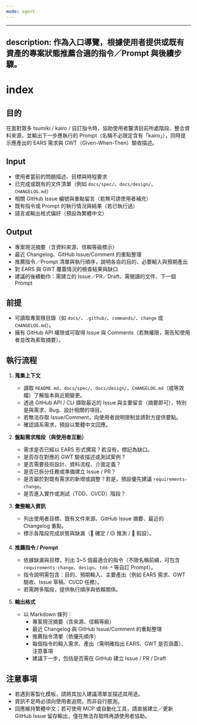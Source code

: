 ```yaml
---
mode: agent
---
```

---
description: 作為入口導覽，根據使用者提供或既有資產的專案狀態推薦合適的指令／Prompt 與後續步驟。
---

# index

## 目的

在面對眾多 tsumiki / kairo / 自訂指令時，協助使用者釐清目前所處階段、整合資料來源，並輸出下一步應執行的 Prompt（名稱不必限定含有「kairo」），同時提示應產出的 EARS 需求與 GWT（Given-When-Then）驗收描述。

## Input

- 使用者當前的問題描述、目標與時程要求
- 已完成或既有的文件清單（例如 `docs/spec/`、`docs/design/`、`CHANGELOG.md`）
- 相關 GitHub Issue 編號與重點留言（若無可請使用者補充）
- 既有指令或 Prompt 的執行情況與結果（若已執行過）
- 語言或輸出格式偏好（預設為繁體中文）

## Output

- 專案現況摘要（含資料來源、信賴等級標示）
- 最近 Changelog、GitHub Issue/Comment 的重點整理
- 推薦指令／Prompt 清單與執行順序，說明各自的目的、必要輸入與預期產出
- 對 EARS 與 GWT 覆蓋情況的檢查結果與缺口
- 建議的後續動作：需建立的 Issue／PR／Draft、需閱讀的文件、下一個 Prompt

## 前提

- 可讀取專案根目錄（如 `docs/`、`.github/`、`commands/`、`change` 或 `CHANGELOG.md`）。
- 擁有 GitHub API 權限或可取得 Issue 與 Comments（若無權限，需告知使用者並改為索取摘要）。

## 執行流程

1. **蒐集上下文**
   - 讀取 `README.md`、`docs/spec/`、`docs/design/`、`CHANGELOG.md`（或等效檔）了解版本與近期變更。
   - 透過 GitHub API / CLI 擷取最近的 Issue 與主要留言（摘要即可），特別是與需求、Bug、設計相關的項目。
   - 若無法存取 Issue/Comment，向使用者說明限制並請對方提供要點。
   - 確認語系需求，預設以繁體中文回應。

2. **盤點需求階段（與使用者互動）**
   - 需求是否已經以 EARS 形式撰寫？若沒有，標記為缺口。
   - 是否存在對應的 GWT 驗收描述或測試案例？
   - 是否需要技術設計、資料流程、介面定義？
   - 是否已拆分任務或準備建立 Issue / PR？
   - 是否屬於對既有需求的新增或調整？若是，預設優先建議 `requirements-change`。
   - 是否進入實作或測試（TDD、CI/CD）階段？

3. **彙整輸入資訊**
   - 列出使用者目標、既有文件來源、GitHub Issue 摘要、最近的 Changelog 重點。
   - 標示各階段完成狀態與缺漏（🔵 確定 / 🟡 推測 / 🔴 假設）。

4. **推薦指令 / Prompt**
   - 依據缺漏與目標，列出 3~5 個最適合的指令（不限名稱前綴，可包含 `requirements-change`、`design`、`tdd-*` 等自訂 Prompt）。
   - 指令說明需包含：目的、預期輸入、主要產出（例如 EARS 需求、GWT 驗收、Issue 草稿、CI/CD 任務）。
   - 若需跨多階段，提供執行順序與依賴關係。

5. **輸出格式**
   - 以 Markdown 條列：
     - 專案現況摘要（含來源、信賴等級）
     - 最近 Changelog 與 GitHub Issue/Comment 的重點整理
     - 推薦指令清單（依優先順序）
     - 每個指令的輸入需求、產出（需明確指出 EARS、GWT 是否涵蓋）、注意事項
     - 建議下一步，包括是否需在 GitHub 建立 Issue / PR / Draft

## 注意事項

- 若遇到客製化模板，請將其加入建議清單並描述其用途。
- 資訊不足時必須向使用者追問，而非自行臆測。
- 回應維持繁體中文；若可使用 MCP 或自動化工具，請直接建立／更新 GitHub Issue 留存輸出，僅在無法存取時再請使用者協助。

